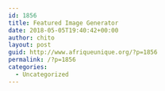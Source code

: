 ```yaml
---
id: 1856
title: Featured Image Generator
date: 2018-05-05T19:40:42+00:00
author: chito
layout: post
guid: http://www.afriqueunique.org/?p=1856
permalink: /?p=1856
categories:
  - Uncategorized
---
```

